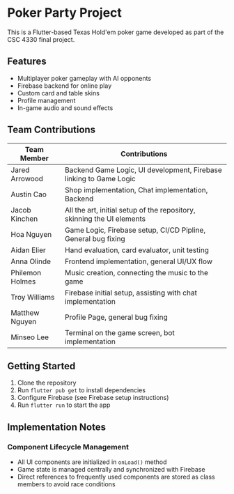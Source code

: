 # Poker Party Project

This is a Flutter-based Texas Hold'em poker game developed as part of the CSC 4330 final project.

## Features

- Multiplayer poker gameplay with AI opponents
- Firebase backend for online play
- Custom card and table skins
- Profile management
- In-game audio and sound effects

## Team Contributions

| Team Member | Contributions |
|-------------|---------------|
| Jared Arrowood  | Backend Game Logic, UI development, Firebase linking to Game Logic|
| Austin Cao  | Shop implementation, Chat implementation, Backend|
| Jacob Kinchen  | All the art, initial setup of the repository, skinning the UI elements|
| Hoa Nguyen  | Game Logic, Firebase setup, CI/CD Pipline, General bug fixing|
| Aidan Elier  | Hand evaluation, card evaluator, unit testing |
| Anna Olinde  | Frontend implementation, general UI/UX flow |
| Philemon Holmes  |Music creation, connecting the music to the game|
| Troy Williams  | Firebase initial setup, assisting with chat implementation|
| Matthew Nguyen | Profile Page, general bug fixing|
| Minseo Lee  | Terminal on the game screen, bot implementation |

## Getting Started

1. Clone the repository
2. Run `flutter pub get` to install dependencies
3. Configure Firebase (see Firebase setup instructions)
4. Run `flutter run` to start the app

## Implementation Notes

### Component Lifecycle Management

- All UI components are initialized in `onLoad()` method
- Game state is managed centrally and synchronized with Firebase
- Direct references to frequently used components are stored as class members to avoid race conditions

